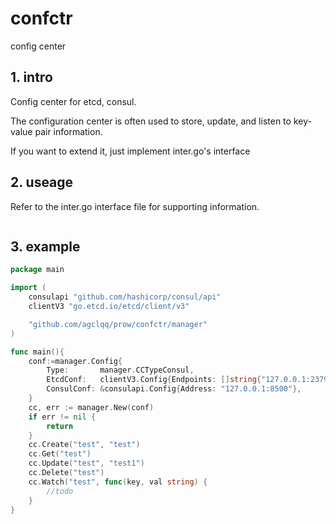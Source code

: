 # confctr
config center

## 1. intro
Config center for etcd, consul.

The configuration center is often used to store, update, and listen to key-value pair information.

If you want to extend it, just implement inter.go's interface
## 2. useage
Refer to the inter.go interface file for supporting information.
```go

```
## 3. example
```go
package main

import (
	consulapi "github.com/hashicorp/consul/api"
	clientV3 "go.etcd.io/etcd/client/v3"

	"github.com/agclqq/prow/confctr/manager"
)

func main(){
	conf:=manager.Config{
		Type:       manager.CCTypeConsul,
		EtcdConf:   clientV3.Config{Endpoints: []string{"127.0.0.1:2379"}},
		ConsulConf: &consulapi.Config{Address: "127.0.0.1:8500"},
	}
	cc, err := manager.New(conf)
	if err != nil {
		return
	}
	cc.Create("test", "test")
	cc.Get("test")
	cc.Update("test", "test1")
	cc.Delete("test")
	cc.Watch("test", func(key, val string) {
        //todo
    }
}
```
